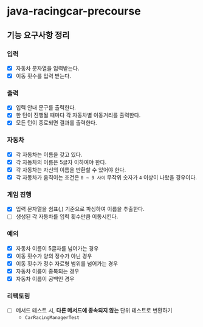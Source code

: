 # java-racingcar-precourse

## 기능 요구사항 정리

### 입력

- [x] 자동차 문자열을 입력받는다.
- [x] 이동 횟수를 입력 받는다.

### 출력

- [x] 입력 안내 문구를 출력한다.
- [x] 한 턴이 진행될 때마다 각 자동차별 이동거리를 출력한다.
- [x] 모든 턴이 종료되면 결과를 출력한다.

### 자동차

- [x] 각 자동차는 이름을 갖고 있다.
- [x] 각 자동차의 이름은 5글자 이하여야 한다.
- [x] 각 자동차는 자신의 이름을 반환할 수 있어야 한다.
- [x] 각 자동차가 움직이는 조건은 `0 ~ 9 사이` 무작위 숫자가 `4` 이상이 나왔을 경우이다.

### 게임 진행

- [x] 입력 문자열을 쉼표(,) 기준으로 파싱하여 이름을 추출한다.
- [ ] 생성된 각 자동차를 입력 횟수만큼 이동시킨다.

### 예외

- [x] 자동차 이름이 5글자를 넘어가는 경우
- [x] 이동 횟수가 양의 정수가 아닌 경우
- [x] 이동 횟수가 정수 자료형 범위를 넘어가는 경우
- [x] 자동차 이름이 중복되는 경우
- [x] 자동차 이름이 공백인 경우

### 리팩토링

- [ ] 메서드 테스트 시, **다른 메서드에 종속되지 않는** 단위 테스트로 변환하기
  - `CarRacingManagerTest`
